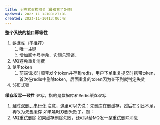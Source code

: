 ```yaml
---
title: 分布式架构相关（最难背了卧槽）
updated: 2022-11-12T08:27:36
created: 2022-11-10T13:06:48
---
```


**整个系统的接口幂等性**
1.  数据库（不推荐）
    1.  唯一主键
    2.  增加版本号字段，实现乐观锁。
2.  MQ避免重复消费
3.  使用token
    1.  前端请求时顺带发个token并存到redis，用户下单重复提交时携带token，首次在redis中删除token，后面重复的token因为查不到就判定失效
4.  分布式锁

**缓存双写一致性**
双写，指的是数据库和Redis缓存双写
1.  [延时双删、串行化](onenote:#保证双写一致性&section-id={CDD07D22-AD2B-45C8-A76D-8BE3375113E8}&page-id={70954214-DEB7-4751-9657-FD8DFC2EBF5E}&end&base-path=https://d.docs.live.net/36a2ce0fd7a6557d/文档/Java/Java卷王之路.one)
注意，这里可以先说：先删库在删缓存，然后在引出不足，再改为先删缓存
如果延时双删失败了，则：
1.  MQ重试删除
如果缓存删除失败，还可以给MQ发一条重试删除消息

